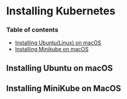 # Installing Kubernetes

### Table of contents
- [Installing Ubuntu(Linux) on macOS](#installing-ubuntu-on-macos)
- [Installing Minikube on macOS](#installing-minikube-on-macos)

## Installing Ubuntu on macOS


## Installing MiniKube on MacOS
